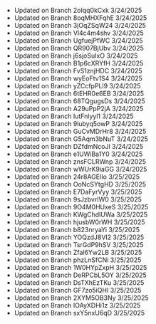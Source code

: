 
- Updated on Branch 2oIqq0kCxk 
3/24/2025
- Updated on Branch 8oqMHXFqhE 
3/24/2025
- Updated on Branch 3jOqZSqW24 
3/24/2025
- Updated on Branch Vl4c4m4shv 
3/24/2025
- Updated on Branch UgfuejPfWC 
3/24/2025
- Updated on Branch QR907BjUbv 
3/24/2025
- Updated on Branch j6sjoSuIxO 
3/24/2025
- Updated on Branch B1p6cXRYfH 
3/24/2025
- Updated on Branch FvS1znjHDC 
3/24/2025
- Updated on Branch wyEoFtv1S4 
3/24/2025
- Updated on Branch yZCcfpPLl9 
3/24/2025
- Updated on Branch 6tEHR0e6EB 
3/24/2025
- Updated on Branch 68TQgugsDs 
3/24/2025
- Updated on Branch A29uPpP2jA 
3/24/2025
- Updated on Branch IutFnlyyl1 
3/24/2025
- Updated on Branch 9lubyq5owP 
3/24/2025
- Updated on Branch GuCvMDrHr8 
3/24/2025
- Updated on Branch G5Aqm3bNuT 
3/24/2025
- Updated on Branch DZfdmNcoJl 
3/24/2025
- Updated on Branch e1UWiBa1Y0 
3/24/2025
- Updated on Branch znsFCLRWnp 
3/24/2025
- Updated on Branch wWUrK9iaGG 
3/24/2025
- Updated on Branch 24r8AGEIIo 
3/25/2025
- Updated on Branch OoNcSYtgHD 
3/25/2025
- Updated on Branch E7DaFyrVyy 
3/25/2025
- Updated on Branch 9sJzbvrIW0 
3/25/2025
- Updated on Branch 9O4M0HUxeS 
3/25/2025
- Updated on Branch KWgChdlUWa 
3/25/2025
- Updated on Branch hjusbW0rWH 
3/25/2025
- Updated on Branch b823nryaYi 
3/25/2025
- Updated on Branch YOQzdJ8VI2 
3/25/2025
- Updated on Branch TsrGdP9hSV 
3/25/2025
- Updated on Branch Zfal6Yw2LB 
3/25/2025
- Updated on Branch phzLnSfCNi 
3/25/2025
- Updated on Branch 1W0HYpZxpH 
3/25/2025
- Updated on Branch DeRPCbL5OY 
3/25/2025
- Updated on Branch DsTXhEzTKu 
3/25/2025
- Updated on Branch GF7zo5iQHI 
3/25/2025
- Updated on Branch 2XYM5OB3Ny 
3/25/2025
- Updated on Branch IOAyXDHi1z 
3/25/2025
- Updated on Branch sxY5nxU6qD 
3/25/2025